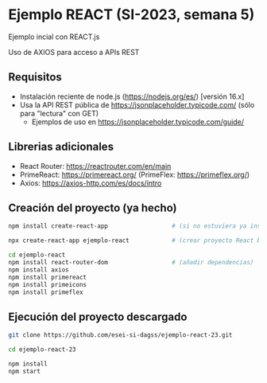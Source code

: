 

# Ejemplo REACT  (SI-2023, semana 5)

Ejemplo incial con REACT.js

Uso de AXIOS para acceso a APIs REST


## Requisitos

* Instalación reciente de node.js (https://nodejs.org/es/) [versión 16.x]
* Usa la API REST pública de https://jsonplaceholder.typicode.com/  (sólo para "lectura" con GET)
   - Ejemplos de uso en https://jsonplaceholder.typicode.com/guide/

## Librerias adicionales

- React Router: https://reactrouter.com/en/main
- PrimeReact: https://primereact.org/  (PrimeFlex: https://primeflex.org/)
- Axios: https://axios-http.com/es/docs/intro


## Creación del proyecto (ya hecho)

```sh
npm install create-react-app                  # (si no estuviera ya instalado)

npx create-react-app ejemplo-react            # (crear proyecto React base)

cd ejemplo-react
npm install react-router-dom                  # (añadir dependencias)
npm install axios
npm install primereact
npm install primeicons
npm install primeflex
```


## Ejecución del proyecto descargado

```sh
git clone https://github.com/esei-si-dagss/ejemplo-react-23.git

cd ejemplo-react-23

npm install
npm start
```


